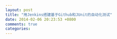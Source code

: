 ```yaml
---
layout: post
title: "用Jenkins搭建基于Github和JUnit的自动化测试"
date: 2014-02-06 20:23:53 +0800
comments: true
categories: 
---
```

